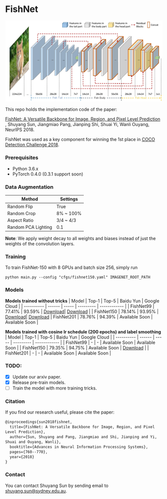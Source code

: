 # FishNet

![ ](head_pic.jpg)

This repo holds the implementation code of the paper:

[FishNet: A Versatile Backbone for Image, Region, and Pixel Level Prediction](http://papers.nips.cc/paper/7356-fishnet-a-versatile-backbone-for-image-region-and-pixel-level-prediction.pdf)
, Shuyang Sun, Jiangmiao Pang, Jianping Shi, Shuai Yi, Wanli Ouyang, NeurIPS 2018.

FishNet was used as a key component
 for winning the 1st place in [COCO Detection Challenge 2018](http://cocodataset.org/#detection-leaderboard).

### Prerequisites
- Python 3.6.x
- PyTorch 0.4.0 (0.3.1 support soon)

### Data Augmentation

| Method | Settings |
| -----  | -------- |
| Random Flip | True |
| Random Crop | 8% ~ 100% |
| Aspect Ratio| 3/4 ~ 4/3 |
| Random PCA Lighting | 0.1 |

**Note**: We apply weight decay to all weights and biases instead of just the weights of the convolution layers.

### Training
To train FishNet-150 with 8 GPUs and batch size 256, simply run
```
python main.py --config "cfgs/fishnet150.yaml" IMAGENET_ROOT_PATH
```

### Models
**Models trained without tricks**
|    Model   | Top-1  | Top-5  | Baidu Yun | Google Cloud |
| ---------- | ------ | -----  | --------- | ------------ |
| FishNet99  | 77.41% | 93.59% | [Download](https://pan.baidu.com/s/11U3sRod1VfbDBRbmXph6KA)| [Download](https://www.dropbox.com/s/hvojbdsad5ue7yb/fishnet99_ckpt.tar?dl=0) |
| FishNet150 | 78.14% | 93.95% | [Download](https://pan.baidu.com/s/1uOEFsBHIdqpDLrbfCZJGUg)| [Download](https://www.dropbox.com/s/hjadcef18ln3o2v/fishnet150_ckpt.tar?dl=0)
| FishNet201 | 78.76% | 94.39% | Available Soon | Available Soon |

**Models trained with cosine lr schedule (200 epochs) and label smoothing**
|    Model   | Top-1  | Top-5  | Baidu Yun | Google Cloud |
| ---------- | ------ | -----  | --------- | ------------ |
| FishNet99  | - | - | Available Soon | Available Soon |
| FishNet150 | 79.35% | 94.75% | Available Soon | [Download](https://www.dropbox.com/s/ajy9p6f97y45f1r/fishnet150_ckpt_welltrained.tar?dl=0) |
| FishNet201 | - | - | Available Soon | Available Soon |


### TODO:
- [x] Update our arxiv paper.
- [x] Release pre-train models.
- [ ] Train the model with more training tricks.

### Citation

If you find our research useful, please cite the paper:
```
@inproceedings{sun2018fishnet,
  title={FishNet: A Versatile Backbone for Image, Region, and Pixel Level Prediction},
  author={Sun, Shuyang and Pang, Jiangmiao and Shi, Jianping and Yi, Shuai and Ouyang, Wanli},
  booktitle={Advances in Neural Information Processing Systems},
  pages={760--770},
  year={2018}
}
```

### Contact
You can contact Shuyang Sun by sending email to shuyang.sun@sydney.edu.au.